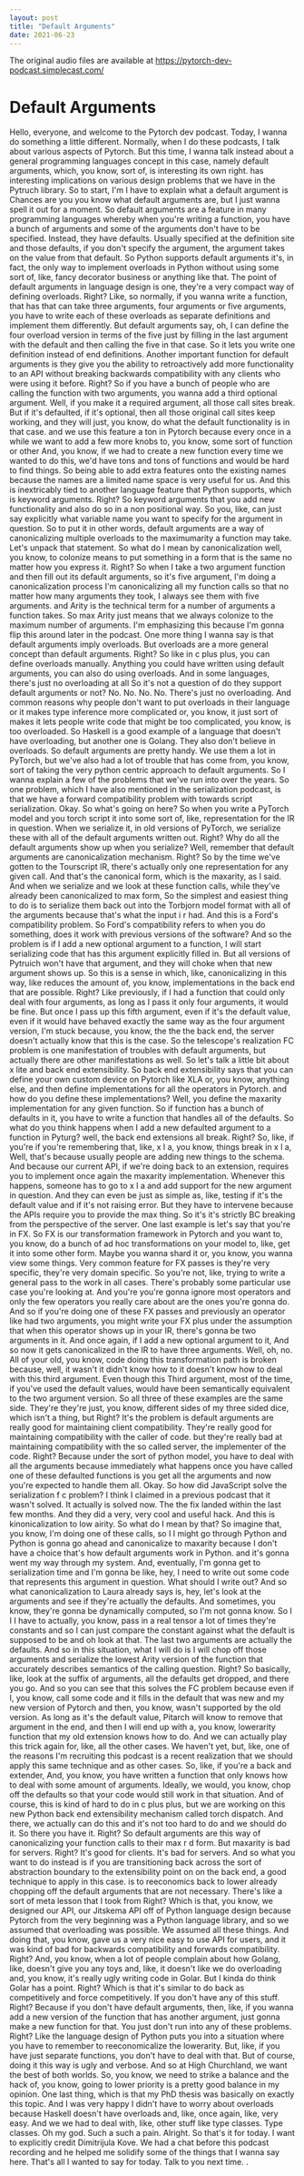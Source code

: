 ```yaml
---
layout: post
title: "Default Arguments"
date: 2021-06-23
---
```

The original audio files are available at https://pytorch-dev-podcast.simplecast.com/

# Default Arguments

Hello, everyone, and welcome to the Pytorch dev podcast.
Today, I wanna do something a little different.
Normally, when I do these podcasts, I talk about various aspects of Pytorch.
But this time, I wanna talk instead about a general programming languages concept in this case, namely default arguments, which, you know, sort of, is interesting its own right.
has interesting implications on various design problems that we have in the Pytruch library.
So to start, I'm I have to explain what a default argument is Chances are you you know what default arguments are, but I just wanna spell it out for a moment.
So default arguments are a feature in many programming languages whereby when you're writing a function, you have a bunch of arguments and some of the arguments don't have to be specified.
Instead, they have defaults.
Usually specified at the definition site and those defaults, if you don't specify the argument, the argument takes on the value from that default.
So Python supports default arguments it's, in fact, the only way to implement overloads in Python without using some sort of, like, fancy decorator business or anything like that.
The point of default arguments in language design is one, they're a very compact way of defining overloads.
Right? Like, so normally, if you wanna write a function, that has that can take three arguments, four arguments or five arguments, you have to write each of these overloads as separate definitions and implement them differently.
But default arguments say, oh, I can define the four overload version in terms of the five just by filling in the last argument with the default and then calling the five in that case.
So it lets you write one definition instead of end definitions.
Another important function for default arguments is they give you the ability to retroactively add more functionality to an API without breaking backwards compatibility with any clients who were using it before.
Right? So if you have a bunch of people who are calling the function with two arguments, you wanna add a third optional argument.
Well, if you make it a required argument, all those call sites break.
But if it's defaulted, if it's optional, then all those original call sites keep working, and they will just, you know, do what the default functionality is in that case.
and we use this feature a ton in Pytorch because every once in a while we want to add a few more knobs to, you know, some sort of function or other And, you know, if we had to create a new function every time we wanted to do this, we'd have tons and tons of functions and would be hard to find things.
So being able to add extra features onto the existing names because the names are a limited name space is very useful for us.
And this is inextricably tied to another language feature that Python supports, which is keyword arguments.
Right? So keyword arguments that you add new functionality and also do so in a non positional way.
So you, like, can just say explicitly what variable name you want to specify for the argument in question.
So to put it in other words, default arguments are a way of canonicalizing multiple overloads to the maximumarity a function may take.
Let's unpack that statement.
So what do I mean by canonicalization well, you know, to colonize means to put something in a form that is the same no matter how you express it.
Right? So when I take a two argument function and then fill out its default arguments, so it's five argument, I'm doing a canonicalization process I'm canonicalizing all my function calls so that no matter how many arguments they took, I always see them with five arguments.
and Arity is the technical term for a number of arguments a function takes.
So max Arity just means that we always colonize to the maximum number of arguments.
I'm emphasizing this because I'm gonna flip this around later in the podcast.
One more thing I wanna say is that default arguments imply overloads.
But overloads are a more general concept than default arguments.
Right? So like in c plus plus, you can define overloads manually.
Anything you could have written using default arguments, you can also do using overloads.
And in some languages, there's just no overloading at all So it's not a question of do they support default arguments or not? No.
No.
No.
No.
There's just no overloading.
And common reasons why people don't want to put overloads in their language or it makes type inference more complicated or, you know, it just sort of makes it lets people write code that might be too complicated, you know, is too overloaded.
So Haskell is a good example of a language that doesn't have overloading, but another one is Golang.
They also don't believe in overloads.
So default arguments are pretty handy.
We use them a lot in PyTorch, but we've also had a lot of trouble that has come from, you know, sort of taking the very python centric approach to default arguments.
So I wanna explain a few of the problems that we've run into over the years.
So one problem, which I have also mentioned in the serialization podcast, is that we have a forward compatibility problem with towards script serialization.
Okay.
So what's going on here? So when you write a PyTorch model and you torch script it into some sort of, like, representation for the IR in question.
When we serialize it, in old versions of PyTorch, we serialize these with all of the default arguments written out.
Right? Why do all the default arguments show up when you serialize? Well, remember that default arguments are canonicalization mechanism.
Right? So by the time we've gotten to the Tourscript IR, there's actually only one representation for any given call.
And that's the canonical form, which is the maxarity, as I said.
And when we serialize and we look at these function calls, while they've already been canonicalized to max form, So the simplest and easiest thing to do is to serialize them back out into the Torbjorn model format with all of the arguments because that's what the input i r had.
And this is a Ford's compatibility problem.
So Ford's compatibility refers to when you do something, does it work with previous versions of the software? And so the problem is if I add a new optional argument to a function, I will start serializing code that has this argument explicitly filled in.
But all versions of Pytruich won't have that argument, and they will choke when that new argument shows up.
So this is a sense in which, like, canonicalizing in this way, like reduces the amount of, you know, implementations in the back end that are possible.
Right? Like previously, if I had a function that could only deal with four arguments, as long as I pass it only four arguments, it would be fine.
But once I pass up this fifth argument, even if it's the default value, even if it would have behaved exactly the same way as the four argument version, I'm stuck because, you know, the the the back end, the server doesn't actually know that this is the case.
So the telescope's realization FC problem is one manifestation of troubles with default arguments, but actually there are other manifestations as well.
So let's talk a little bit about x lite and back end extensibility.
So back end extensibility says that you can define your own custom device on Pytorch like XLA or, you know, anything else, and then define implementations for all the operators in Pytorch.
and how do you define these implementations? Well, you define the maxarity implementation for any given function.
So if function has a bunch of defaults in it, you have to write a function that handles all of the defaults.
So what do you think happens when I add a new defaulted argument to a function in Pyturg? well, the back end extensions all break.
Right? So, like, if you're if you're remembering that, like, x l a, you know, things break in x l a, Well, that's because usually people are adding new things to the schema.
And because our current API, if we're doing back to an extension, requires you to implement once again the maxarity implementation.
Whenever this happens, someone has to go to x l a and add support for the new argument in question.
And they can even be just as simple as, like, testing if it's the default value and if it's not raising error.
But they have to intervene because the APIs require you to provide the max thing.
So it's it's strictly BC breaking from the perspective of the server.
One last example is let's say that you're in FX.
So FX is our transformation framework in Pytorch and you want to, you know, do a bunch of ad hoc transformations on your model to, like, get it into some other form.
Maybe you wanna shard it or, you know, you wanna view some things.
Very common feature for FX passes is they're very specific, they're very domain specific.
So you're not, like, trying to write a general pass to the work in all cases.
There's probably some particular use case you're looking at.
And you're you're gonna ignore most operators and only the few operators you really care about are the ones you're gonna do.
And so if you're doing one of these FX passes and previously an operator like had two arguments, you might write your FX plus under the assumption that when this operator shows up in your IR, there's gonna be two arguments in it.
And once again, if I add a new optional argument to it, And so now it gets canonicalized in the IR to have three arguments.
Well, oh, no.
All of your old, you know, code doing this transformation path is broken because, well, it wasn't it didn't know how to it doesn't know how to deal with this third argument.
Even though this Third argument, most of the time, if you've used the default values, would have been semantically equivalent to the two argument version.
So all three of these examples are the same side.
They're they're just, you know, different sides of my three sided dice, which isn't a thing, but Right? It's the problem is default arguments are really good for maintaining client compatibility.
They're really good for maintaining compatibility with the caller of code.
but they're really bad at maintaining compatibility with the so called server, the implementer of the code.
Right? Because under the sort of python model, you have to deal with all the arguments because immediately what happens once you have called one of these defaulted functions is you get all the arguments and now you're expected to handle them all.
Okay.
So how did JavaScript solve the serialization f c problem? I think I claimed in a previous podcast that it wasn't solved.
It actually is solved now.
The the fix landed within the last few months.
And they did a very, very cool and useful hack.
And this is kinonicalization to low airity.
So what do I mean by that? So imagine that, you know, I'm doing one of these calls, so I I might go through Python and Python is gonna go ahead and canonicalize to maxarity because I don't have a choice that's how default arguments work in Python.
and it's gonna went my way through my system.
And, eventually, I'm gonna get to serialization time and I'm gonna be like, hey, I need to write out some code that represents this argument in question.
What should I write out? And so what canonicalization to Laura already says is, hey, let's look at the arguments and see if they're actually the defaults.
And sometimes, you know, they're gonna be dynamically computed, so I'm not gonna know.
So I I I have to actually, you know, pass in a real tensor a lot of times they're constants and so I can just compare the constant against what the default is supposed to be and oh look at that.
The last two arguments are actually the defaults.
And so in this situation, what I will do is I will chop off those arguments and serialize the lowest Arity version of the function that accurately describes semantics of the calling question.
Right? So basically, like, look at the suffix of arguments, all the defaults get dropped, and there you go.
And so you can see that this solves the FC problem because even if I, you know, call some code and it fills in the default that was new and my new version of Pytorch and then, you know, wasn't supported by the old version.
As long as it's the default value, Pitarch will know to remove that argument in the end, and then I will end up with a, you know, lowerarity function that my old extension knows how to do.
And we can actually play this trick again for, like, all the other cases.
We haven't yet, but, like, one of the reasons I'm recruiting this podcast is a recent realization that we should apply this same technique and as other cases.
So, like, if you're a back and extender, And, you know, you have written a function that only knows how to deal with some amount of arguments.
Ideally, we would, you know, chop off the defaults so that your code would still work in that situation.
And of course, this is kind of hard to do in c plus plus, but we are working on this new Python back end extensibility mechanism called torch dispatch.
And there, we actually can do this and it's not too hard to do and we should do it.
So there you have it.
Right? So default arguments are this way of canonicalizing your function calls to their max r d form.
But maxarity is bad for servers.
Right? It's good for clients.
It's bad for servers.
And so what you want to do instead is if you are transitioning back across the sort of abstraction boundary to the extensibility point on on the back end, a good technique to apply in this case.
is to reeconomics back to lower already chopping off the default arguments that are not necessary.
There's like a sort of meta lesson that I took from Right? Which is that, you know, we designed our API, our Jitskema API off of Python language design because Pytorch from the very beginning was a Python language library, and so we assumed that overloading was possible.
We assumed all these things.
And doing that, you know, gave us a very nice easy to use API for users, and it was kind of bad for backwards compatibility and forwards compatibility.
Right? And, you know, when a lot of people complain about how Golang, like, doesn't give you any toys and, like, it doesn't like we do overloading and, you know, it's really ugly writing code in Golar.
But I kinda do think Golar has a point.
Right? Which is that it's similar to do back as competitively and force competitively.
If you don't have any of this stuff.
Right? Because if you don't have default arguments, then, like, if you wanna add a new version of the function that has another argument, just gonna make a new function for that.
You just don't run into any of these problems.
Right? Like the language design of Python puts you into a situation where you have to remember to reeconomicalize the lowerarity.
But, like, if you have just separate functions, you don't have to deal with that.
But of course, doing it this way is ugly and verbose.
And so at High Churchland, we want the best of both worlds.
So, you know, we need to strike a balance and the hack of, you know, going to lower priority is a pretty good balance in my opinion.
One last thing, which is that my PhD thesis was basically on exactly this topic.
And I was very happy I didn't have to worry about overloads because Haskell doesn't have overloads and, like, once again, like, very easy.
And we we had to deal with, like, other stuff like type classes.
Type classes.
Oh my god.
Such a such a pain.
Alright.
So that's it for today.
I want to explicitly credit Dimitrijula Kove.
We had a chat before this podcast recording and he helped me solidify some of the things that I wanna say here.
That's all I wanted to say for today.
Talk to you next time.
.
